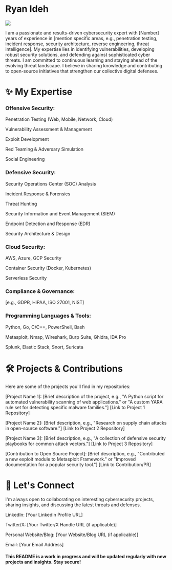 # Ryan Ideh

<a href="https://linkedin.com/in/idehryan/"><img src="https://img.shields.io/badge/-LinkedIn-0072b1?&style=for-the-badge&logo=linkedin&logoColor=white" /></a>

I am a passionate and results-driven cybersecurity expert with [Number] years of experience in [mention specific areas, e.g., penetration testing, incident response, security architecture, reverse engineering, threat intelligence]. My expertise lies in identifying vulnerabilities, developing robust security solutions, and defending against sophisticated cyber threats.
I am committed to continuous learning and staying ahead of the evolving threat landscape. I believe in sharing knowledge and contributing to open-source initiatives that strengthen our collective digital defenses.

# ✨ My Expertise

### Offensive Security:
Penetration Testing (Web, Mobile, Network, Cloud)

Vulnerability Assessment & Management

Exploit Development

Red Teaming & Adversary Simulation

Social Engineering

### Defensive Security:
Security Operations Center (SOC) Analysis

Incident Response & Forensics

Threat Hunting

Security Information and Event Management (SIEM)

Endpoint Detection and Response (EDR)

Security Architecture & Design

### Cloud Security:
AWS, Azure, GCP Security
        
Container Security (Docker, Kubernetes)
        
Serverless Security

### Compliance & Governance:
[e.g., GDPR, HIPAA, ISO 27001, NIST]

### Programming Languages & Tools:
Python, Go, C/C++, PowerShell, Bash

Metasploit, Nmap, Wireshark, Burp Suite, Ghidra, IDA Pro

Splunk, Elastic Stack, Snort, Suricata
        
# 🛠️ Projects & Contributions

Here are some of the projects you'll find in my repositories:

[Project Name 1]: [Brief description of the project, e.g., "A Python script for automated vulnerability scanning of web applications." or "A custom YARA rule set for detecting specific malware families."]
        [Link to Project 1 Repository]
        
[Project Name 2]: [Brief description, e.g., "Research on supply chain attacks in open-source software."]
        [Link to Project 2 Repository]
        
[Project Name 3]: [Brief description, e.g., "A collection of defensive security playbooks for common attack vectors."]
        [Link to Project 3 Repository]
        
[Contribution to Open Source Project]: [Brief description, e.g., "Contributed a new exploit module to Metasploit Framework." or "Improved documentation for a popular security tool."]
        [Link to Contribution/PR]

# 🤝 Let's Connect
I'm always open to collaborating on interesting cybersecurity projects, sharing insights, and discussing the latest threats and defenses.

LinkedIn: [Your LinkedIn Profile URL]

Twitter/X: [Your Twitter/X Handle URL (if applicable)]

Personal Website/Blog: [Your Website/Blog URL (if applicable)]

Email: [Your Email Address]


#### This README is a work in progress and will be updated regularly with new projects and insights. Stay secure!
